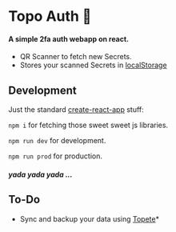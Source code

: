 # Topo Auth 🦦

#### A simple 2fa auth webapp on react.

* QR Scanner to fetch new Secrets.
* Stores your scanned Secrets in [localStorage](https://www.w3schools.com/jsref/prop_win_localstorage.asp)

## Development

Just the standard [create-react-app](https://create-react-app.dev/) stuff:

`npm i` for fetching those sweet sweet js libraries.

`npm run dev` for development.

`npm run prod` for production.

#### *yada yada yada ...*


## To-Do

* Sync and backup your data using [Topete](https://github.com/jelohe/topete)*
